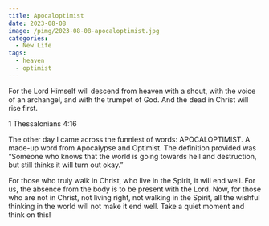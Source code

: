 ```yaml
---
title: Apocaloptimist
date: 2023-08-08
image: /pimg/2023-08-08-apocaloptimist.jpg
categories:
  - New Life
tags:
  - heaven
  - optimist
---
```


<p data-block-key="piy6b">For the Lord Himself will descend from heaven with a shout, with the voice of an archangel, and with the trumpet of God. And the dead in Christ will rise first.</p><p data-block-key="25q4c">1 Thessalonians 4:16</p><p data-block-key="bgll6">The other day I came across the funniest of words: APOCALOPTIMIST. A made-up word from Apocalypse and Optimist. The definition provided was “Someone who knows that the world is going towards hell and destruction, but still thinks it will turn out okay.”</p><p data-block-key="41b2c">For those who truly walk in Christ, who live in the Spirit, it will end well. For us, the absence from the body is to be present with the Lord. Now, for those who are not in Christ, not living right, not walking in the Spirit, all the wishful thinking in the world will not make it end well. Take a quiet moment and think on this!</p>

